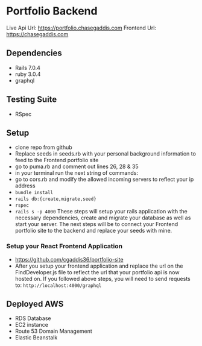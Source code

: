 # Portfolio Backend 
Live Api Url: https://portfolio.chasegaddis.com
Frontend Url: https://chasegaddis.com
## Dependencies 
- Rails 7.0.4
- ruby 3.0.4
- graphql

## Testing Suite 
- RSpec

## Setup
- clone repo from github
- Replace seeds in seeds.rb with your personal background information to feed to the Frontend portfolio site
- go to puma.rb and comment out lines 26, 28 & 35
- in your terminal run the next string of commands: 
- go to cors.rb and modify the allowed incoming servers to reflect your ip address
- `bundle install`
- `rails db:{create,migrate,seed}`
- `rspec`
- `rails s -p 4000`
These steps will setup your rails application with the necessary dependencies, create and migrate your database as well as start your server. The next steps will be to connect your Frontend portfolio site to the backend and replace your seeds with mine.

### Setup your React Frontend Application
- https://github.com/cgaddis36/portfolio-site
- After you setup your frontend application and replace the url on the FindDeveloper.js file to reflect the url that your portfolio api is now hosted on. If you followed above steps, you will need to send requests to: `http://localhost:4000/graphql`


## Deployed AWS
- RDS Database
- EC2 instance
- Route 53 Domain Management
- Elastic Beanstalk



